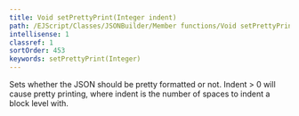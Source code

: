 ```yaml
---
title: Void setPrettyPrint(Integer indent)
path: /EJScript/Classes/JSONBuilder/Member functions/Void setPrettyPrint(Integer indent)
intellisense: 1
classref: 1
sortOrder: 453
keywords: setPrettyPrint(Integer)
---
```


Sets whether the JSON should be pretty formatted or not. Indent > 0 will cause pretty printing, where indent is the number of spaces to indent a block level with.


